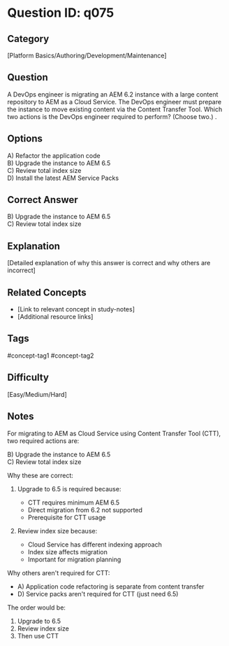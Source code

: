 # Question ID: q075

## Category
[Platform Basics/Authoring/Development/Maintenance]

## Question
A DevOps engineer is migrating an AEM 6.2 instance with a large content repository to AEM as a Cloud Service. The DevOps engineer must prepare the instance to move existing content via the Content Transfer Tool.
Which two actions is the DevOps engineer required to perform? (Choose two.) .

## Options
A) Refactor the application code  <br /> 
B) Upgrade the instance to AEM 6.5  <br /> 
C) Review total index size  <br /> 
D) Install the latest AEM Service Packs <br /> 

## Correct Answer
B) Upgrade the instance to AEM 6.5 <br /> 
C) Review total index size <br /> 

## Explanation
[Detailed explanation of why this answer is correct and why others are incorrect]

## Related Concepts
- [Link to relevant concept in study-notes]
- [Additional resource links]

## Tags
#concept-tag1 #concept-tag2

## Difficulty
[Easy/Medium/Hard]

## Notes
For migrating to AEM as Cloud Service using Content Transfer Tool (CTT), two required actions are:

B) Upgrade the instance to AEM 6.5 <br /> 
C) Review total index size <br /> 

Why these are correct:

1. Upgrade to 6.5 is required because:
   - CTT requires minimum AEM 6.5
   - Direct migration from 6.2 not supported
   - Prerequisite for CTT usage

2. Review index size because:
   - Cloud Service has different indexing approach
   - Index size affects migration
   - Important for migration planning

Why others aren't required for CTT:
- A) Application code refactoring is separate from content transfer
- D) Service packs aren't required for CTT (just need 6.5)

The order would be:
1. Upgrade to 6.5
2. Review index size
3. Then use CTT